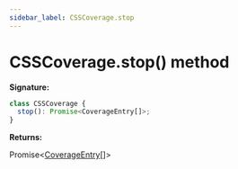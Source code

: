 ```yaml
---
sidebar_label: CSSCoverage.stop
---
```


# CSSCoverage.stop() method

**Signature:**

```typescript
class CSSCoverage {
  stop(): Promise<CoverageEntry[]>;
}
```

**Returns:**

Promise&lt;[CoverageEntry](./puppeteer.coverageentry.md)\[\]&gt;
